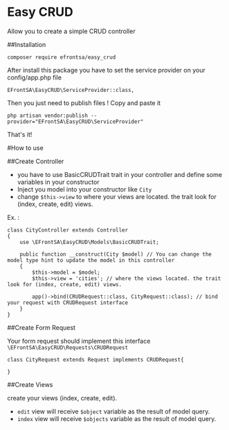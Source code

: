 # Easy CRUD

Allow you to create a simple CRUD controller

##Installation

````
composer require efrontsa/easy_crud
````

After install this package you have to set the service provider on your config/app.php file

````
EFrontSA\EasyCRUD\ServiceProvider::class,
````

Then you just need to publish files ! Copy and paste it

````
php artisan vendor:publish --provider="EFrontSA\EasyCRUD\ServiceProvider"
````

That's it!


#How to use

##Create Controller

* you have to use BasicCRUDTrait trait in your controller and define some variables in your constructor
* Inject you model into your constructor like `City`
* change `$this->view` to where your views are located. the trait look for (index, create, edit) views.

Ex. :
````
class CityController extends Controller
{
    use \EFrontSA\EasyCRUD\Models\BasicCRUDTrait;

    public function __construct(City $model) // You can change the model type hint to update the model in this controller
    {
        $this->model = $model;
        $this->view = 'cities'; // where the views located. the trait look for (index, create, edit) views.

        app()->bind(CRUDRequest::class, CityRequest::class); // bind your request with CRUDRequest interface
    }
}
````


##Create Form Request

Your form request should implement this interface `\EFrontSA\EasyCRUD\Requests\CRUDRequest`

````
class CityRequest extends Request implements CRUDRequest{

}
````

##Create Views

create your views (index, create, edit).

* `edit` view will receive `$object` variable as the result of model query.
* `index` view will receive `$objects` variable as the result of model query.
